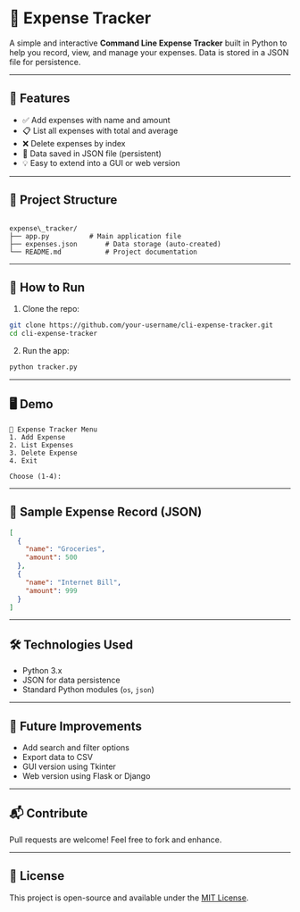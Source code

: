 # 🧾 Expense Tracker

A simple and interactive **Command Line Expense Tracker** built in Python to help you record, view, and manage your expenses. Data is stored in a JSON file for persistence.

---

## 📌 Features

- ✅ Add expenses with name and amount
- 📋 List all expenses with total and average
- ❌ Delete expenses by index
- 💾 Data saved in JSON file (persistent)
- 💡 Easy to extend into a GUI or web version

---

## 📂 Project Structure

```

expense\_tracker/
├── app.py          # Main application file
├── expenses.json       # Data storage (auto-created)
└── README.md           # Project documentation

````

---

## 🚀 How to Run

1. Clone the repo:

```bash
git clone https://github.com/your-username/cli-expense-tracker.git
cd cli-expense-tracker
````

2. Run the app:

```bash
python tracker.py
```

---

## 🖥️ Demo

```
🧾 Expense Tracker Menu
1. Add Expense
2. List Expenses
3. Delete Expense
4. Exit

Choose (1-4):
```

---

## 🔧 Sample Expense Record (JSON)

```json
[
  {
    "name": "Groceries",
    "amount": 500
  },
  {
    "name": "Internet Bill",
    "amount": 999
  }
]
```

---

## 🛠️ Technologies Used

* Python 3.x
* JSON for data persistence
* Standard Python modules (`os`, `json`)

---

## 🌱 Future Improvements

* Add search and filter options
* Export data to CSV
* GUI version using Tkinter
* Web version using Flask or Django

---

## 📬 Contribute

Pull requests are welcome! Feel free to fork and enhance.

---

## 📄 License

This project is open-source and available under the [MIT License](LICENSE).

